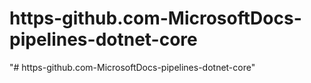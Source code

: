 # https-github.com-MicrosoftDocs-pipelines-dotnet-core
"# https-github.com-MicrosoftDocs-pipelines-dotnet-core" 

